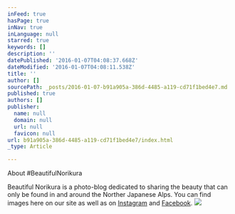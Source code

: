 ```yaml
---
inFeed: true
hasPage: true
inNav: true
inLanguage: null
starred: true
keywords: []
description: ''
datePublished: '2016-01-07T04:08:37.668Z'
dateModified: '2016-01-07T04:08:11.538Z'
title: ''
author: []
sourcePath: _posts/2016-01-07-b91a905a-386d-4485-a119-cd71f1bed4e7.md
published: true
authors: []
publisher:
  name: null
  domain: null
  url: null
  favicon: null
url: b91a905a-386d-4485-a119-cd71f1bed4e7/index.html
_type: Article

---
```

About \#BeautifulNorikura

Beautiful Norikura is a photo-blog dedicated to sharing the beauty that can only be found in and around the Norther Japanese Alps. You can find images here on our site as well as on [Instagram][0] and [Facebook][1]. ![](https://the-grid-user-content.s3-us-west-2.amazonaws.com/aa7681ff-9042-4ee2-9e44-b459c36d70df.JPG)

[0]: https://www.instagram.com/beautifulnorikura/
[1]: https://www.facebook.com/beautifulnorikura/